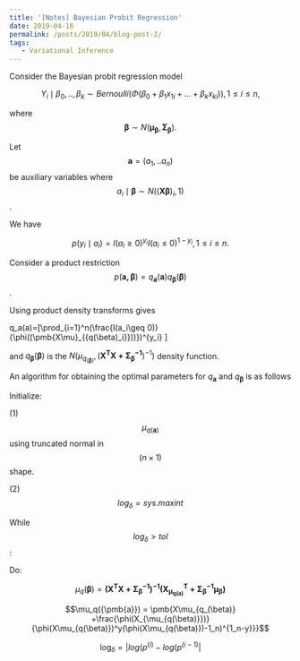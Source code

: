 ```yaml
---
title: '[Notes] Bayesian Probit Regression'
date: 2019-04-16
permalink: /posts/2019/04/blog-post-2/
tags:
   - Variational Inference
---
```


Consider the Bayesian probit regression model 

$$Y_i\mid\beta_0,..,\beta_k \sim Bernoulli(\Phi(\beta_0+\beta_1x_{1i}+...+\beta_kx_{ki})), 1\leq i\leq n,$$

where $$\pmb{\beta}\sim N(\pmb{\mu_{\beta}},\pmb{\Sigma_{\beta}}).$$

Let $$\pmb{a}=(a_1,..a_n)$$ be auxiliary variables where $$a_i\mid\pmb{\beta} \sim N((\pmb{X\beta})_i,1)$$. 

We have

$$p(y_i \mid a_i)= I(a_i\geq 0)^{y_i}I(a_i\leq 0)^{1-y_i}, 1 \leq i  \leq n.$$

Consider a product restriction $$p(\pmb{a,\beta})=q_{\pmb{a}}(\pmb{a})q_{\pmb{\beta}}(\pmb{\beta})$$.

Using product density transforms gives 

q_a(a)=[\prod_{i=1}^n(\frac{I(a_i\geq 0)}{\phi((\pmb{X\mu}_{{q(\beta)_i}}))})^{y_i}    ]

and $q_{\pmb{\beta}}(\pmb{\beta})$ is the $N(\mu_{q_{(\pmb{\beta})}},(\pmb{X^TX+\Sigma_{\beta}^{-1}})^{-1})$ density function.

An algorithm for obtaining the optimal parameters for $q_{\pmb{a}}$ and $q_{\pmb{\beta}}$ is as follows

Initialize: 

  (1) $$\mu_{q(\pmb{a})}$$ using truncated normal in $$(n \times 1)$$ shape.

  (2)$$log_\delta = sys.maxint$$

While $$log_\delta > tol$$:

   Do:

   $$\mu_q({\pmb{\beta}})= \pmb{(X^TX+\Sigma_{\beta}^{-1})^{-1}(X^T_{\mu_{q(a)}} + \Sigma_{\beta}^{-1}\mu_{\beta})}$$

   $$\mu_q({\pmb{a}}) = \pmb{X\mu_{q_(\beta)} +\frac{\phi(X_{\mu_{q(\beta)}})}{\phi(X\mu_{q(\beta)})^y(\phi(X\mu_{q(\beta)})-1_n)^{1_n-y}}}$$

   $$\log_\delta = |log(p^{(i)}-log(p^{(i-1)}|$$